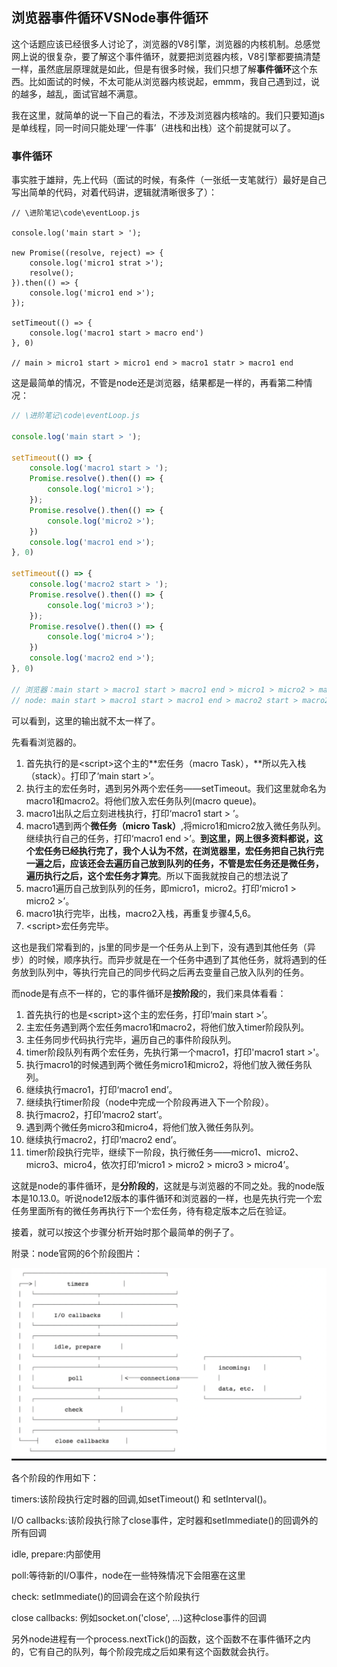 ## 浏览器事件循环VSNode事件循环

这个话题应该已经很多人讨论了，浏览器的V8引擎，浏览器的内核机制。总感觉网上说的很复杂，要了解这个事件循环，就要把浏览器内核，V8引擎都要搞清楚一样，虽然底层原理就是如此，但是有很多时候，我们只想了解**事件循环**这个东西。比如面试的时候，不太可能从浏览器内核说起，emmm，我自己遇到过，说的越多，越乱，面试官越不满意。

我在这里，就简单的说一下自己的看法，不涉及浏览器内核啥的。我们只要知道js是单线程，同一时间只能处理‘一件事’（进栈和出栈）这个前提就可以了。

### 事件循环

事实胜于雄辩，先上代码（面试的时候，有条件（一张纸一支笔就行）最好是自己写出简单的代码，对着代码讲，逻辑就清晰很多了）：

```javas
// \进阶笔记\code\eventLoop.js

console.log('main start > ');

new Promise((resolve, reject) => {
    console.log('micro1 strat >');
    resolve();
}).then(() => {
    console.log('micro1 end >');
});

setTimeout(() => {
    console.log('macro1 start > macro end')
}, 0)

// main > micro1 start > micro1 end > macro1 statr > macro1 end
```

这是最简单的情况，不管是node还是浏览器，结果都是一样的，再看第二种情况：

```javascript
// \进阶笔记\code\eventLoop.js

console.log('main start > ');

setTimeout(() => {
    console.log('macro1 start > ');
    Promise.resolve().then(() => {
        console.log('micro1 >');
    });
    Promise.resolve().then(() => {
        console.log('micro2 >');
    })
    console.log('macro1 end >');
}, 0)

setTimeout(() => {
    console.log('macro2 start > ');
    Promise.resolve().then(() => {
        console.log('micro3 >');
    });
    Promise.resolve().then(() => {
        console.log('micro4 >');
    })
    console.log('macro2 end >');
}, 0)

// 浏览器：main start > macro1 start > macro1 end > micro1 > micro2 > macro2 start > macro2 end > micro3 > micro4>
// node: main start > macro1 start > macro1 end > macro2 start > macro2 end > micro1 > micro2 > micro3 > micro4 >
```

可以看到，这里的输出就不太一样了。

先看看浏览器的。

1. 首先执行的是\<script>这个主的**宏任务（macro Task），**所以先入栈（stack）。打印了‘main start >’。
2. 执行主的宏任务时，遇到另外两个宏任务——setTimeout。我们这里就命名为macro1和macro2。将他们放入宏任务队列(macro queue)。
3. macro1出队之后立刻进栈执行，打印‘macro1 start > ’。
4. macro1遇到两个**微任务（micro Task）**,将micro1和micro2放入微任务队列。继续执行自己的任务，打印‘macro1 end >’。**到这里，网上很多资料都说，这个宏任务已经执行完了，我个人认为不然，在浏览器里，宏任务把自己执行完一遍之后，应该还会去遍历自己放到队列的任务，不管是宏任务还是微任务，遍历执行之后，这个宏任务才算完**。所以下面我就按自己的想法说了
5. macro1遍历自己放到队列的任务，即micro1，micro2。打印‘micro1 > micro2 >’。
6. macro1执行完毕，出栈，macro2入栈，再重复步骤4,5,6。
7. \<script>宏任务完毕。

这也是我们常看到的，js里的同步是一个任务从上到下，没有遇到其他任务（异步）的时候，顺序执行。而异步就是在一个任务中遇到了其他任务，就将遇到的任务放到队列中，等执行完自己的同步代码之后再去变量自己放入队列的任务。

而node是有点不一样的，它的事件循环是**按阶段**的，我们来具体看看：

1. 首先执行的也是\<script>这个主的宏任务，打印‘main start >’。
2. 主宏任务遇到两个宏任务macro1和macro2，将他们放入timer阶段队列。
3. 主任务同步代码执行完毕，遍历自己的事件阶段队列。
4. timer阶段队列有两个宏任务，先执行第一个macro1，打印'macro1 start >'。
5. 执行macro1的时候遇到两个微任务micro1和micro2，将他们放入微任务队列。
6. 继续执行macro1，打印‘macro1 end’。
7. 继续执行timer阶段（node中完成一个阶段再进入下一个阶段）。
8. 执行macro2，打印‘macro2 start’。
9. 遇到两个微任务micro3和micro4，将他们放入微任务队列。
10. 继续执行macro2，打印‘macro2 end’。
11. timer阶段执行完毕，继续下一阶段，执行微任务——micro1、micro2、micro3、micro4，依次打印‘micro1 > micro2 > micro3 > micro4’。

这就是node的事件循环，是**分阶段的**，这就是与浏览器的不同之处。我的node版本是10.13.0。听说node12版本的事件循环和浏览器的一样，也是先执行完一个宏任务里面所有的微任务再执行下一个宏任务，待有稳定版本之后在验证。

接着，就可以按这个步骤分析开始时那个最简单的例子了。

附录：node官网的6个阶段图片：

![3592443-f9186849ae10d9cc](https://github.com/yjl000/Blog/blob/master/进阶笔记/images/3592443-f9186849ae10d9cc.png)

各个阶段的作用如下：

timers:该阶段执行定时器的回调,如setTimeout() 和 setInterval()。

I/O callbacks:该阶段执行除了close事件，定时器和setImmediate()的回调外的所有回调

idle, prepare:内部使用

poll:等待新的I/O事件，node在一些特殊情况下会阻塞在这里

check: setImmediate()的回调会在这个阶段执行

close callbacks: 例如socket.on('close', ...)这种close事件的回调

另外node进程有一个process.nextTick()的函数，这个函数不在事件循环之内的，它有自己的队列，每个阶段完成之后如果有这个函数就会执行。